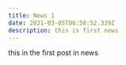 ```yaml
---
title: News 1
date: 2021-03-05T06:58:52.339Z
description: this is first news
---
```

this in the first post in news